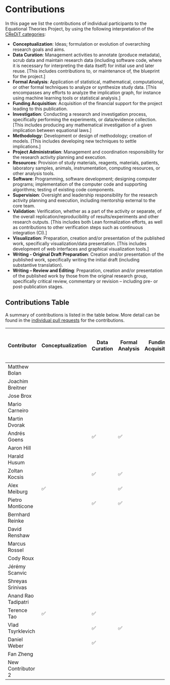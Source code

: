 # Contributions

In this page we list the contributions of individual participants to the Equational Theories Project, by using the following interpretation of the [CReDiT categories](https://credit.niso.org/):

- **Conceptualization**: Ideas; formulation or evolution of overarching research goals and aims.
- **Data Curation**: Management activities to annotate (produce metadata), scrub data and maintain research data (including software code, where it is necessary for interpreting the data itself) for initial use and later reuse.  [This includes contributions to, or maintenance of, the blueprint for the project.]
- **Formal Analysis**: Application of statistical, mathematical, computational, or other formal techniques to analyze or synthesize study data.  [This encompasses any efforts to analyze the implication graph, for instance using machine learning tools or statistical analysis.]
- **Funding Acquisition**: Acquisition of the financial support for the project leading to this publication.
- **Investigation**: Conducting a research and investigation process, specifically performing the experiments, or data/evidence collection. [This includes producing any mathematical investigation of a given implication between equational laws.]
- **Methodology**: Development or design of methodology; creation of models.  [This includes developing new techniques to settle implications.]
- **Project Administration**: Management and coordination responsibility for the research activity planning and execution.
- **Resources**: Provision of study materials, reagents, materials, patients, laboratory samples, animals, instrumentation, computing resources, or other analysis tools.
- **Software**: Programming, software development; designing computer programs; implementation of the computer code and supporting algorithms; testing of existing code components.
- **Supervision**: Oversight and leadership responsibility for the research activity planning and execution, including mentorship external to the core team.
- **Validation**: Verification, whether as a part of the activity or separate, of the overall replication/reproducibility of results/experiments and other research outputs.  [This includes both Lean formalization efforts, as well as contributions to other verification steps such as continuous integration (CI).]
- **Visualization**: Preparation, creation and/or presentation of the published work, specifically visualization/data presentation.  [This includes development of web interfaces and graphical visualization tools.]
- **Writing - Original Draft Preparation**: Creation and/or presentation of the published work, specifically writing the initial draft (including substantive translation).
- **Writing – Review and Editing**: Preparation, creation and/or presentation of the published work by those from the original research group, specifically critical review, commentary or revision – including pre- or post-publication stages.


## Contributions Table

A summary of contributions is listed in the table below.  More detail can be found in the [individual pull requests](https://github.com/teorth/equational_theories/issues?q=label%3Acontribution+) for the contributions.

| Contributor         | Conceptualization | Data Curation | Formal Analysis | Funding Acquisition | Investigation | Methodology | Project Administration | Resources | Software | Supervision | Validation | Visualization | Writing - Original Draft Preparation | Writing – Review and Editing |
|---------------------|-------------------|---------------|-----------------|---------------------|---------------|-------------|------------------------|-----------|----------|-------------|------------|---------------|--------------------------------------|------------------------------|
| Matthew Bolan       |                   |               |                 |                     |               |             |                        |           |          |             |            |               |                                      |                              |
| Joachim Breitner    |                   |               |                 |                     |               |             |                       |           | ✅       |             |  ✅        |               |                                      |                              |
| Jose Brox           |                   |               |                 |                     |               |             |                        |           |          |             |            |               |                                      |                              |
| Mario Carneiro      |                   |               |                 |                     |               |             |                        |           |          |             |            |               |                                      |                              |
| Martin Dvorak       |                   |               |                 |                     |               |             |                        |           |          |             | ✅           |               |                                      | ✅                             |
| Andrés Goens        |                   | ✅            | ✅              |                     |               |             |                       |            |✅       |             | ✅         |               | ✅                                   | ✅                            |
| Aaron Hill          |                   |               |                 |                     |               |             |                        |           |          |             | ✅         |               |                                      |                              |
| Harald Husum        |                   |               |                 |                     | ✅             |             |                        |           | ✅        |             |            | ✅             |                                      |                              |
| Zoltan Kocsis       |                   | ✅             | ✅               |                     | ✅             | ✅           |                        |           |          |             | ✅          | ✅             |                                      |                              |
| Alex Meiburg        | ✅                  |              | ✅              |                     | ✅            | ✅           |                        |           |          |             | ✅          |               |                                      |                              |
| Pietro Monticone    |                   | ✅             | ✅               |                     |               |             | ✅                      | ✅         | ✅        |             | ✅          |               | ✅                                    | ✅                            |
| Bernhard Reinke     |                   |               |                 |                     | ✅             | ✅           |                        |           |         |             | ✅          |               |                                      |                              |
| David Renshaw       |                   |               |                 |                     |               |             |                        |           |  ✅       |             |            |               |                                      |                              |
| Marcus Rossel       |                   |               |                 |                     |               |             |                        |           |  ✅       |             |            |               |                                      |                              |
| Cody Roux           |                   |               |                 |                     |               |             |                        |           | ✅       |             | ✅         |               | ✅                                  |
| Jérémy Scanvic      |                   |               |                 |                     |               |             |                        |           |          |             | ✅         |               |                                      |                              |
| Shreyas Srinivas    |                   |               |                 |                     |               |             |                        |           |          |             |            |               |                                      |                              |
| Anand Rao Tadipatri |                   |               |                 |                     |               |             |                        |           |          |             |            |               |                                      |                              |
| Terence Tao         | ✅                 | ✅             |                 |                     | ✅             | ✅           | ✅                      |           |          |             |            |               | ✅                                    | ✅                            |
| Vlad Tsyrklevich    |                   | ✅            | ✅              |                     | ✅            | ✅          |                        |           | ✅       |             | ✅         | ✅            |                                      |                              |
| Daniel Weber        |                   | ✅             |                 |                     | ✅             | ✅           |                        |           | ✅        |             | ✅          |               |                                      |                              |
| Fan Zheng           |                   |               |                 |                     | ✅             | ✅           |                        |           |          |             |            |               |                                      |                              |
| New Contributor 2   |                   |               |                 |                     |               |             |                        |           |          |             |            |               |                                      |                              |
